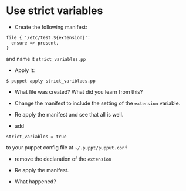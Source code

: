 Use strict variables
====================

* Create the following manifest:
```puppet
file { '/etc/test.${extension}':
  ensure => present,
}
```
and name it `strict_variables.pp`

* Apply it:
```shell
$ puppet apply strict_variblaes.pp
```

* What file was created? What did you learn from this?

* Change the manifest to include the setting of the `extension` variable.

* Re apply the manifest and see that all is well.

* add
```
strict_variables = true
```
to your puppet config file at `~/.puppt/pupput.conf`

* remove the declaration of the `extension`

* Re apply the manifest.

* What happened?
